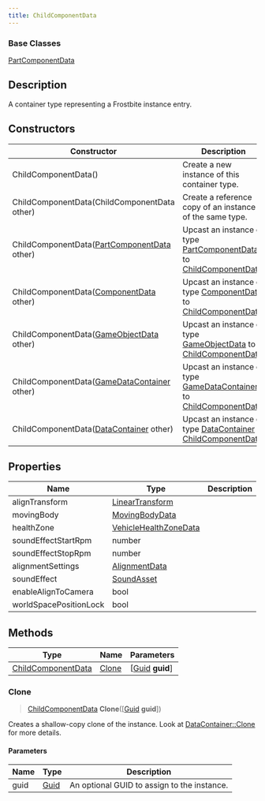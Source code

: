 ```yaml
---
title: ChildComponentData
---
```

### Base Classes

[PartComponentData](PartComponentData)

## Description

A container type representing a Frostbite instance entry.

## Constructors

| Constructor                                                                   | Description                                                                                                                 |
| ----------------------------------------------------------------------------- | --------------------------------------------------------------------------------------------------------------------------- |
| ChildComponentData()                                                          | Create a new instance of this container type.                                                                               |
| ChildComponentData(ChildComponentData other)                                  | Create a reference copy of an instance of the same type.                                                                    |
| ChildComponentData([PartComponentData](PartComponentData) other)              | Upcast an instance of type [PartComponentData](PartComponentData) to [ChildComponentData](ChildComponentData).              |
| ChildComponentData([ComponentData](ComponentData) other)                      | Upcast an instance of type [ComponentData](ComponentData) to [ChildComponentData](ChildComponentData).                      |
| ChildComponentData([GameObjectData](GameObjectData) other)                    | Upcast an instance of type [GameObjectData](GameObjectData) to [ChildComponentData](ChildComponentData).                    |
| ChildComponentData([GameDataContainer](GameDataContainer) other)              | Upcast an instance of type [GameDataContainer](GameDataContainer) to [ChildComponentData](ChildComponentData).              |
| ChildComponentData([DataContainer](/vext/ref/shared/class/datacontainer) other) | Upcast an instance of type [DataContainer](/vext/ref/shared/class/datacontainer) to [ChildComponentData](ChildComponentData). |

## Properties

| Name                   | Type                                                    | Description |
| ---------------------- | ------------------------------------------------------- | ----------- |
| alignTransform         | [LinearTransform](/vext/ref/shared/class/LinearTransform) |             |
| movingBody             | [MovingBodyData](MovingBodyData)                        |             |
| healthZone             | [VehicleHealthZoneData](VehicleHealthZoneData)          |             |
| soundEffectStartRpm    | number                                                  |             |
| soundEffectStopRpm     | number                                                  |             |
| alignmentSettings      | [AlignmentData](AlignmentData)                          |             |
| soundEffect            | [SoundAsset](SoundAsset)                                |             |
| enableAlignToCamera    | bool                                                    |             |
| worldSpacePositionLock | bool                                                    |             |

## Methods

| Type                                     | Name            | Parameters                                     |
| ---------------------------------------- | --------------- | ---------------------------------------------- |
| [ChildComponentData](ChildComponentData) | [Clone](#clone) | \[[Guid](/vext/ref/shared/class/guid) **guid**\] |

### Clone

> [ChildComponentData](ChildComponentData) **Clone**(\[[Guid](/vext/ref/shared/class/guid) **guid**\])

Creates a shallow-copy clone of the instance. Look at [DataContainer::Clone](/vext/ref/shared/class/datacontainer#clone) for more details.

#### Parameters

| Name | Type         | Description                                 |
| ---- | ------------ | ------------------------------------------- |
| guid | [Guid](Guid) | An optional GUID to assign to the instance. |
